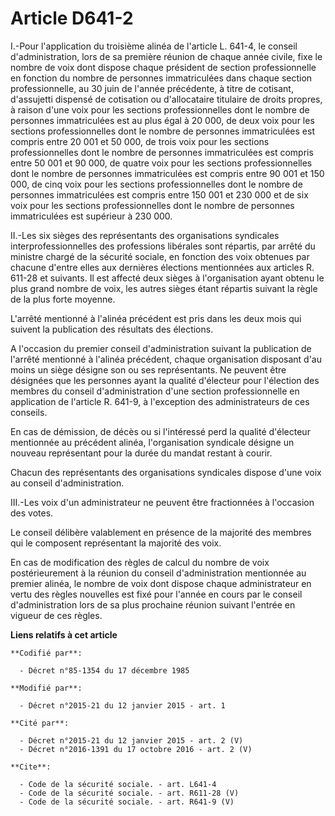 # Article D641-2

I.-Pour l'application du troisième alinéa de l'article L. 641-4, le conseil d'administration, lors de sa première réunion de
chaque année civile, fixe le nombre de voix dont dispose chaque président de section professionnelle en fonction du nombre de
personnes immatriculées dans chaque section professionnelle, au 30 juin de l'année précédente, à titre de cotisant,
d'assujetti dispensé de cotisation ou d'allocataire titulaire de droits propres, à raison d'une voix pour les sections
professionnelles dont le nombre de personnes immatriculées est au plus égal à 20 000, de deux voix pour les sections
professionnelles dont le nombre de personnes immatriculées est compris entre 20 001 et 50 000, de trois voix pour les
sections professionnelles dont le nombre de personnes immatriculées est compris entre 50 001 et 90 000, de quatre voix pour
les sections professionnelles dont le nombre de personnes immatriculées est compris entre 90 001 et 150 000, de cinq voix
pour les sections professionnelles dont le nombre de personnes immatriculées est compris entre 150 001 et 230 000 et de six
voix pour les sections professionnelles dont le nombre de personnes immatriculées est supérieur à 230 000. 

II.-Les six sièges des représentants des organisations syndicales interprofessionnelles des professions libérales sont
répartis, par arrêté du ministre chargé de la sécurité sociale, en fonction des voix obtenues par chacune d'entre elles aux
dernières élections mentionnées aux articles R. 611-28 et suivants. Il est affecté deux sièges à l'organisation ayant obtenu
le plus grand nombre de voix, les autres sièges étant répartis suivant la règle de la plus forte moyenne. 

L'arrêté mentionné à l'alinéa précédent est pris dans les deux mois qui suivent la publication des résultats des élections. 

A l'occasion du premier conseil d'administration suivant la publication de l'arrêté mentionné à l'alinéa précédent, chaque
organisation disposant d'au moins un siège désigne son ou ses représentants. Ne peuvent être désignées que les personnes
ayant la qualité d'électeur pour l'élection des membres du conseil d'administration d'une section professionnelle en
application de l'article R. 641-9, à l'exception des administrateurs de ces conseils. 

En cas de démission, de décès ou si l'intéressé perd la qualité d'électeur mentionnée au précédent alinéa, l'organisation
syndicale désigne un nouveau représentant pour la durée du mandat restant à courir. 

Chacun des représentants des organisations syndicales dispose d'une voix au conseil d'administration. 

III.-Les voix d'un administrateur ne peuvent être fractionnées à l'occasion des votes. 

Le conseil délibère valablement en présence de la majorité des membres qui le composent représentant la majorité des voix. 

En cas de modification des règles de calcul du nombre de voix postérieurement à la réunion du conseil d'administration
mentionnée au premier alinéa, le nombre de voix dont dispose chaque administrateur en vertu des règles nouvelles est fixé
pour l'année en cours par le conseil d'administration lors de sa plus prochaine réunion suivant l'entrée en vigueur de ces
règles.

**Liens relatifs à cet article**

	**Codifié par**:

	  - Décret n°85-1354 du 17 décembre 1985

	**Modifié par**:

	  - Décret n°2015-21 du 12 janvier 2015 - art. 1

	**Cité par**:

	  - Décret n°2015-21 du 12 janvier 2015 - art. 2 (V)
	  - Décret n°2016-1391 du 17 octobre 2016 - art. 2 (V)

	**Cite**:

	  - Code de la sécurité sociale. - art. L641-4
	  - Code de la sécurité sociale. - art. R611-28 (V)
	  - Code de la sécurité sociale. - art. R641-9 (V)
